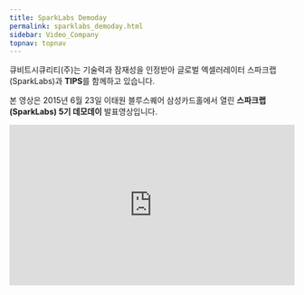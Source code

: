 ```yaml
---
title: SparkLabs Demoday
permalink: sparklabs_demoday.html
sidebar: Video_Company
topnav: topnav
---
```


큐비트시큐리티(주)는 기술력과 잠재성을 인정받아 글로벌 엑셀러레이터 스파크랩(SparkLabs)과  **TIPS**를 함께하고 있습니다.

본 영상은 2015년 6월 23일 이태원 블루스퀘어 삼성카드홀에서 열린  **스파크랩(SparkLabs) 5기 데모데이**  발표영상입니다.

<style>.embed-container { position: relative; padding-bottom: 56.25%; height: 0; overflow: hidden; max-width: 100%; } .embed-container iframe, .embed-container object, .embed-container embed { position: absolute; top: 0; left: 0; width: 100%; height: 100%; }</style><div class='embed-container'><iframe src='https://www.youtube.com/embed/Omb1QklTdeI' frameborder='0' allowfullscreen></iframe></div>